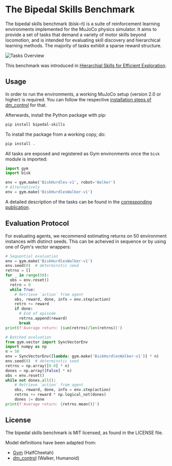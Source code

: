 # The Bipedal Skills Benchmark

The bipedal skills benchmark (bisk-rl) is a suite of reinforcement learning
environments implemented for the MuJoCo physics simulator. It aims to provide a
set of tasks that demand a variety of motor skills beyond locomotion, and is
intended for evaluating skill discovery and hierarchical learning methods. The
majority of tasks exhibit a sparse reward structure.

![Tasks Overview](https://raw.githubusercontent.com/facebookresearch/bipedal-skills/main/img/tasks.png)

This benchmark was introduced in [Hierarchial Skills for Efficient Exploration](https://facebookresearch.github.io/hsd3).

## Usage

In order to run the environments, a working MuJoCo setup (version 2.0 or higher) is required. You
can follow the respective [installation steps of
dm_control](https://github.com/deepmind/dm_control/#requirements-and-installation)
for that.

Afterwards, install the Python package with pip:
```sh
pip install bipedal-skills
```

To install the package from a working copy, do:
```sh
pip install .
```

All tasks are exposed and registered as Gym environments once the `bisk` module
is imported:
```py
import gym
import bisk

env = gym.make('BiskHurdles-v1', robot='Walker')
# Alternatively
env = gym.make('BiskHurdlesWalker-v1')
```

A detailed description of the tasks can be found in the [corresponding
publication](https://arxiv.org/abs/2110.10809).


## Evaluation Protocol

For evaluating agents, we recommend estimating returns on 50 environment
instances with distinct seeds.
This can be acheived in sequence or by using one of Gym's vector wrappers:
```py
# Sequential evaluation
env = gym.make('BiskHurdlesWalker-v1')
env.seed(0)  # determinstic seed
retrns = []
for _ in range(50):
  obs = env.reset()
  retrn = 0
  while True:
    # Retrieve `action` from agent
    obs, reward, done, info = env.step(action)
    retrn += reward
    if done:
      # End of episode
      retrns.append(reward)
      break
print(f'Average return: {sum(retrns)/len(retrns)}')

# Batched evaluation
from gym.vector import SyncVectorEnv
import numpy as np
n = 50
env = SyncVectorEnv([lambda: gym.make('BiskHurdlesWalker-v1')] * n)
env.seed(0)  # determinstic seed
retrns = np.array([0.0] * n)
dones = np.array([False] * n)
obs = env.reset()
while not dones.all():
    # Retrieve `action` from agent
    obs, reward, done, info = env.step(action)
    retrns += reward * np.logical_not(dones)
    dones |= done
print(f'Average return: {retrns.mean()}')
```


## License
The bipedal skills benchmark is MIT licensed, as found in the LICENSE file.

Model definitions have been adapted from:
- [Gym](https://github.com/openai/gym) (HalfCheetah)
- [dm_control](https://github.com/deepmind/dm_control/) (Walker, Humanoid)
